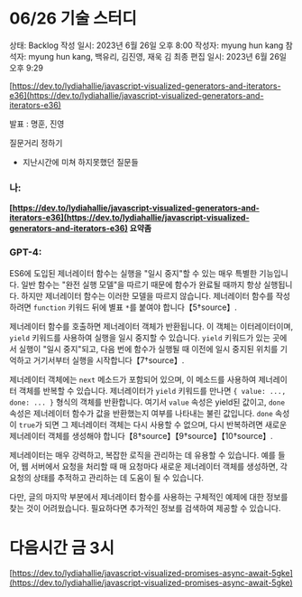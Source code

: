 # 06/26 기술 스터디

상태: Backlog
작성 일시: 2023년 6월 26일 오후 8:00
작성자: myung hun kang
참석자: myung hun kang, 백유리, 김진영, 재욱 김
최종 편집 일시: 2023년 6월 26일 오후 9:29

[https://dev.to/lydiahallie/javascript-visualized-generators-and-iterators-e36](https://dev.to/lydiahallie/javascript-visualized-generators-and-iterators-e36)

발표 : 명훈, 진영

 

질문거리 정하기

- 지난시간에 미쳐 하지못했던 질문들

### 나:

**[https://dev.to/lydiahallie/javascript-visualized-generators-and-iterators-e36](https://dev.to/lydiahallie/javascript-visualized-generators-and-iterators-e36) 요약좀**

### GPT-4:

ES6에 도입된 제너레이터 함수는 실행을 "일시 중지"할 수 있는 매우 특별한 기능입니다. 일반 함수는 "완전 실행 모델"을 따르기 때문에 함수가 완료될 때까지 항상 실행됩니다. 하지만 제너레이터 함수는 이러한 모델을 따르지 않습니다. 제너레이터 함수를 작성하려면 `function` 키워드 뒤에 별표 `*`를 붙여야 합니다【5†source】.

제너레이터 함수를 호출하면 제너레이터 객체가 반환됩니다. 이 객체는 이터레이터이며, `yield` 키워드를 사용하여 실행을 일시 중지할 수 있습니다. `yield` 키워드가 있는 곳에서 실행이 "일시 중지"되고, 다음 번에 함수가 실행될 때 이전에 일시 중지된 위치를 기억하고 거기서부터 실행을 시작합니다【7†source】.

제너레이터 객체에는 `next` 메소드가 포함되어 있으며, 이 메소드를 사용하여 제너레이터 객체를 반복할 수 있습니다. 제너레이터가 `yield` 키워드를 만나면 `{ value: ..., done: ... }` 형식의 객체를 반환합니다. 여기서 `value` 속성은 yield된 값이고, `done` 속성은 제너레이터 함수가 값을 반환했는지 여부를 나타내는 불린 값입니다. `done` 속성이 `true`가 되면 그 제너레이터 객체는 다시 사용할 수 없으며, 다시 반복하려면 새로운 제너레이터 객체를 생성해야 합니다【8†source】【9†source】【10†source】.

제너레이터는 매우 강력하고, 복잡한 로직을 관리하는 데 유용할 수 있습니다. 예를 들어, 웹 서버에서 요청을 처리할 때 매 요청마다 새로운 제너레이터 객체를 생성하면, 각 요청의 상태를 추적하고 관리하는 데 도움이 될 수 있습니다.

다만, 글의 마지막 부분에서 제너레이터 함수를 사용하는 구체적인 예제에 대한 정보를 찾는 것이 어려웠습니다. 필요하다면 추가적인 정보를 검색하여 제공할 수 있습니다.

# 다음시간 금 3시

[https://dev.to/lydiahallie/javascript-visualized-promises-async-await-5gke](https://dev.to/lydiahallie/javascript-visualized-promises-async-await-5gke)